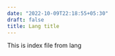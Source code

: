```yaml
---
date: "2022-10-09T22:18:55+05:30"
draft: false
title: Lang title
---
```


This is index file from lang

